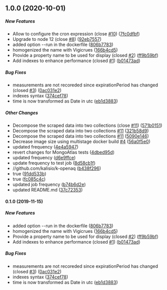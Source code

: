 ## 1.0.0 (2020-10-01)

##### New Features

*  Allow to configure the cron expression (close [#10](https://github.com/kalisio/k-openaq/pull/10)) ([7fc0dfbf](https://github.com/kalisio/k-openaq/commit/7fc0dfbfe34dd9118fa35b21f0abbb7bc8f463ef))
*  Upgrade to node 12 (close [#8](https://github.com/kalisio/k-openaq/pull/8)) ([92eb7557](https://github.com/kalisio/k-openaq/commit/92eb7557b0c730ab3700514e7df882a95b22555f))
*  added option --run in the dockerfile ([806b7783](https://github.com/kalisio/k-openaq/commit/806b77831c068e77ba744405aee8f55f3b6b012d))
*  homogenized the name with Vigicrues ([166b4cd5](https://github.com/kalisio/k-openaq/commit/166b4cd5a54d115dc7f6e3339f847f2f79189636))
*  Provide a property name to be used for display (closed [#2](https://github.com/kalisio/k-openaq/pull/2)) ([ff9b59bf](https://github.com/kalisio/k-openaq/commit/ff9b59bfb523a104fadf1ea1461f3ab79a83e446))
*  Add indexes to enhance performance (closed [#1](https://github.com/kalisio/k-openaq/pull/1)) ([b01473ad](https://github.com/kalisio/k-openaq/commit/b01473addb8a8f02d7970d7d865e500214055129))

##### Bug Fixes

*  measurements are not recoreded since expirationPeriod has changed  (closed [#3](https://github.com/kalisio/k-openaq/pull/3)) ([0ac031e2](https://github.com/kalisio/k-openaq/commit/0ac031e27781c0e13d4f345de87eb2b2d0a94e21))
*  indexes syntax ([374cef78](https://github.com/kalisio/k-openaq/commit/374cef78ba08aa4e8fbb72e0a7502dcfedfcb352))
*  time is now transformed as Date in utc ([eb1d3883](https://github.com/kalisio/k-openaq/commit/eb1d3883f6dfb4143839bdaf674064accc9579b3))

##### Other Changes

*  Decompose the scraped data into two collections (close [#11](https://github.com/kalisio/k-openaq/pull/11)) ([571b0151](https://github.com/kalisio/k-openaq/commit/571b01519444aad1883180dc61f0e7851370b07e))
*  Decompose the scraped data into two collections [#11](https://github.com/kalisio/k-openaq/pull/11) ([321b58d9](https://github.com/kalisio/k-openaq/commit/321b58d971625a198ec4e59664b8b5d0312f8dba))
*  Decompose the scraped data into two collections [#11](https://github.com/kalisio/k-openaq/pull/11) ([5090e146](https://github.com/kalisio/k-openaq/commit/5090e1467fa8186ad913917ff78fa240ff2ab8aa))
*  Decrease image size using multistage docker build [#4](https://github.com/kalisio/k-openaq/pull/4) ([56a0f5e0](https://github.com/kalisio/k-openaq/commit/56a0f5e0f063c20a7fb6d9cf279eb2a9ea5bc6ae))
*  updated frequency ([4e4a5947](https://github.com/kalisio/k-openaq/commit/4e4a5947f1915067a5e184e7ecb05f0fb54cc542))
*  revert changes for MongoAtlas tests ([4dbed95d](https://github.com/kalisio/k-openaq/commit/4dbed95d0c2be5e650e90f55bb317fc04f0f4206))
*  updated frequency ([d6e9ffce](https://github.com/kalisio/k-openaq/commit/d6e9ffceea31868201b52413fd3df4cb23cff446))
*  update frequency to test job ([8d58cb1f](https://github.com/kalisio/k-openaq/commit/8d58cb1ff71a15a815d044a6fc991609a55c370b))
* //github.com/kalisio/k-openaq ([b438f296](https://github.com/kalisio/k-openaq/commit/b438f2966fd8204aa5fdb3a827260e0e892d1dda))
*  true ([91dd533b](https://github.com/kalisio/k-openaq/commit/91dd533b7dd30d77ad3f035a3c5281dc7c73055b))
*  true ([fc085c4c](https://github.com/kalisio/k-openaq/commit/fc085c4c5affe2df6fb3a8ed05619b4573a77cfd))
*  updated job frequency ([b74b6d2e](https://github.com/kalisio/k-openaq/commit/b74b6d2e405e7aaf95a6bccc45b2e64e1a42ab3b))
*  updated README.md ([37c72353](https://github.com/kalisio/k-openaq/commit/37c72353c03f174d02fa096ef4f2ded2d4e22d74))

#### 0.1.0 (2019-11-15)

##### New Features

*  added option --run in the dockerfile ([806b7783](https://github.com/kalisio/k-openaq/commit/806b77831c068e77ba744405aee8f55f3b6b012d))
*  homogenized the name with Vigicrues ([166b4cd5](https://github.com/kalisio/k-openaq/commit/166b4cd5a54d115dc7f6e3339f847f2f79189636))
*  Provide a property name to be used for display (closed [#2](https://github.com/kalisio/k-openaq/pull/2)) ([ff9b59bf](https://github.com/kalisio/k-openaq/commit/ff9b59bfb523a104fadf1ea1461f3ab79a83e446))
*  Add indexes to enhance performance (closed [#1](https://github.com/kalisio/k-openaq/pull/1)) ([b01473ad](https://github.com/kalisio/k-openaq/commit/b01473addb8a8f02d7970d7d865e500214055129))

##### Bug Fixes

*  measurements are not recoreded since expirationPeriod has changed  (closed [#3](https://github.com/kalisio/k-openaq/pull/3)) ([0ac031e2](https://github.com/kalisio/k-openaq/commit/0ac031e27781c0e13d4f345de87eb2b2d0a94e21))
*  indexes syntax ([374cef78](https://github.com/kalisio/k-openaq/commit/374cef78ba08aa4e8fbb72e0a7502dcfedfcb352))
*  time is now transformed as Date in utc ([eb1d3883](https://github.com/kalisio/k-openaq/commit/eb1d3883f6dfb4143839bdaf674064accc9579b3))



